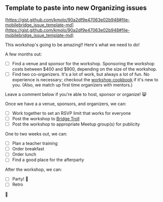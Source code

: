 ## Template to paste into new Organizing issues

[https://gist.github.com/kmolo/90a2df9e47063e02b948#file-mobilebridge_issue_template-md](https://gist.github.com/kmolo/90a2df9e47063e02b948#file-mobilebridge_issue_template-md)

This workshop's going to be amazing!! Here's what we need to do!

A few months out:
- [ ] Find a venue and sponsor for the workshop. Sponsoring the workshop costs between $400 and $900, depending on the size of the workshop.
- [ ] Find two co-organizers. It's a lot of work, but always a lot of fun. No experience is necessary; checkout the [workshop cookbook](https://github.com/railsbridge/docs/wiki/Cookbook) if it's new to you. (Also, we match up first time organizers with mentors.)

Leave a comment below if you're able to host, sponsor or organize! :smile_cat: 

Once we have a a venue, sponsors, and organizers, we can:
- [ ] Work together to set an RSVP limit that works for everyone
- [ ] Post the workshop to [Bridge Troll](http://www.bridgetroll.org/)
- [ ] Post the workshop to appropriate Meetup group(s) for publicity 

One to two weeks out, we can:
- [ ] Plan a teacher training
- [ ] Order breakfast
- [ ] Order lunch
- [ ] Find a good place for the afterparty

After the workshop, we can:
- [ ] Party! :tada:   
- [ ] Retro

:tulip: 
